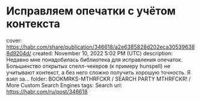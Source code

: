 # Исправляем опечатки с учётом контекста

cover: https://habr.com/share/publication/346618/a2e6385828d202eca305396388d9204d/
created: November 10, 2022 5:02 PM (UTC)
description: Недавно мне понадобилась библиотека для исправления опечаток. Большинство открытых спелл-чекеров (к примеру hunspell) не учитывают контекст, а без него сложно получить хорошую точность. Я взял за...
folder: BOOKMRKS-MTHRFCKR / SEARCH PARTY MTHRFCKR! / More Custom Search Engines
tags: Search
url: https://habr.com/ru/post/346618